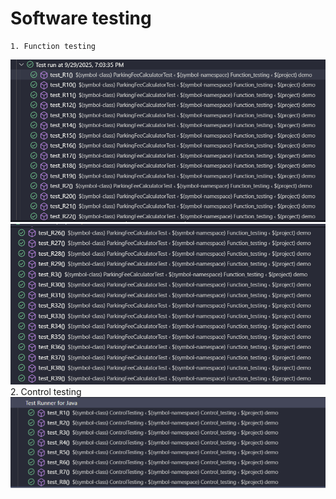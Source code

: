 # Software testing
    1. Function testing
![alt text](assets/R1_22.png)
![alt text](assets/R26_39.png)
    2. Control testing
![alt text](assets/R1_8.png)


